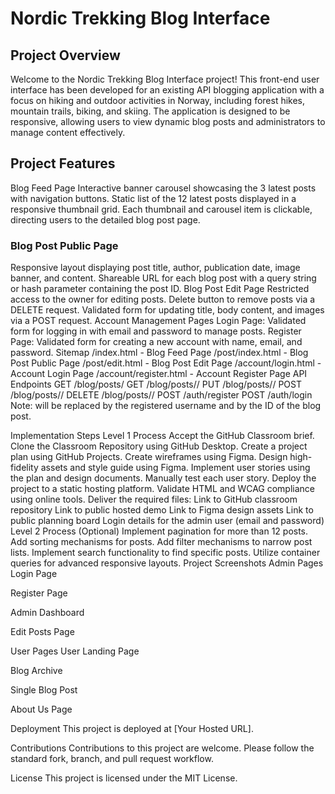 # Nordic Trekking Blog Interface

## Project Overview
Welcome to the Nordic Trekking Blog Interface project! This front-end user interface has been developed for an existing API blogging application with a focus on hiking and outdoor activities in Norway, including forest hikes, mountain trails, biking, and skiing. The application is designed to be responsive, allowing users to view dynamic blog posts and administrators to manage content effectively.

## Project Features
Blog Feed Page
Interactive banner carousel showcasing the 3 latest posts with navigation buttons.
Static list of the 12 latest posts displayed in a responsive thumbnail grid.
Each thumbnail and carousel item is clickable, directing users to the detailed blog post page.
### Blog Post Public Page
Responsive layout displaying post title, author, publication date, image banner, and content.
Shareable URL for each blog post with a query string or hash parameter containing the post ID.
Blog Post Edit Page
Restricted access to the owner for editing posts.
Delete button to remove posts via a DELETE request.
Validated form for updating title, body content, and images via a POST request.
Account Management Pages
Login Page: Validated form for logging in with email and password to manage posts.
Register Page: Validated form for creating a new account with name, email, and password.
Sitemap
/index.html - Blog Feed Page
/post/index.html - Blog Post Public Page
/post/edit.html - Blog Post Edit Page
/account/login.html - Account Login Page
/account/register.html - Account Register Page
API Endpoints
GET /blog/posts/<name>
GET /blog/posts/<name>/<id>
PUT /blog/posts/<name>/<id>
POST /blog/posts/<name>/<id>
DELETE /blog/posts/<name>/<id>
POST /auth/register
POST /auth/login
Note: <name> will be replaced by the registered username and <id> by the ID of the blog post.

Implementation Steps
Level 1 Process
Accept the GitHub Classroom brief.
Clone the Classroom Repository using GitHub Desktop.
Create a project plan using GitHub Projects.
Create wireframes using Figma.
Design high-fidelity assets and style guide using Figma.
Implement user stories using the plan and design documents.
Manually test each user story.
Deploy the project to a static hosting platform.
Validate HTML and WCAG compliance using online tools.
Deliver the required files:
Link to GitHub classroom repository
Link to public hosted demo
Link to Figma design assets
Link to public planning board
Login details for the admin user (email and password)
Level 2 Process (Optional)
Implement pagination for more than 12 posts.
Add sorting mechanisms for posts.
Add filter mechanisms to narrow post lists.
Implement search functionality to find specific posts.
Utilize container queries for advanced responsive layouts.
Project Screenshots
Admin Pages
Login Page

Register Page

Admin Dashboard

Edit Posts Page

User Pages
User Landing Page

Blog Archive

Single Blog Post

About Us Page

Deployment
This project is deployed at [Your Hosted URL].

Contributions
Contributions to this project are welcome. Please follow the standard fork, branch, and pull request workflow.

License
This project is licensed under the MIT License.
